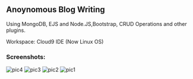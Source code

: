 ## Anoynomous Blog Writing
Using MongoDB, EJS and Node.JS,Bootstrap, CRUD Operations and other plugins.

Workspace: Cloud9 IDE (Now Linux OS)

### Screenshots: 

![pic4](https://user-images.githubusercontent.com/15845042/37868696-32752df4-2f81-11e8-83de-47b475b60eab.jpeg)
![pic3](https://user-images.githubusercontent.com/15845042/37868697-3283a60e-2f81-11e8-933b-2ba2a26fd02a.jpeg)
![pic2](https://user-images.githubusercontent.com/15845042/37868698-3295f02a-2f81-11e8-9946-5a2a7c67e5d0.jpeg)
![pic1](https://user-images.githubusercontent.com/15845042/37868699-32a2b544-2f81-11e8-93e0-21c0c7d72ce5.jpeg)


